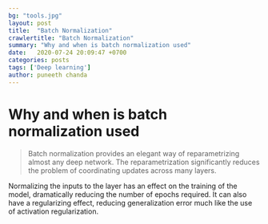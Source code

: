 ```yaml
---
bg: "tools.jpg"
layout: post
title:  "Batch Normalization"
crawlertitle: "Batch Normalization"
summary: "Why and when is batch normalization used"
date:   2020-07-24 20:09:47 +0700
categories: posts
tags: ['Deep learning']
author: puneeth chanda
---
```


# Why and when is batch normalization used

> Batch normalization provides an elegant way of reparametrizing almost any deep network. The reparametrization significantly reduces the problem of coordinating updates across many layers.

Normalizing the inputs to the layer has an effect on the training of the model, dramatically reducing the number of epochs required. It can also have a regularizing effect, reducing generalization error much like the use of activation regularization.